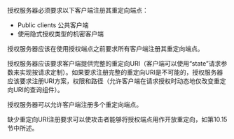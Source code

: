 授权服务器必须要求以下客户端注册其重定向端点：

* Public clients 公共客户端
* 使用隐式授权类型的机密客户端

授权服务器应该在使用授权端点之前要求所有客户端注册其重定向端点。

授权服务器应该要求客户端提供完整的重定向URI（客户端可以使用“state”请求参数来实现按请求定制）。如果要求注册完整的重定向URI是不可能的，授权服务器应该要求注册URI方案，权限和路径（允许客户端在请求授权时动态地仅改变重定向URI的查询组件）。

授权服务器可以允许客户端注册多个重定向端点。

缺少重定向URI注册要求可以使攻击者能够将授权端点用作开放重定向，如第10.15节中所述。

